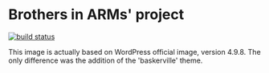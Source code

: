 # Brothers in ARMs' project

[![build status](https://api.travis-ci.org/biarms/wordpress.svg?branch=master)](https://travis-ci.org/biarms/wordpress)

This image is actually based on WordPress official image, version 4.9.8.
The only difference was the addition of the 'baskerville' theme.

